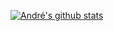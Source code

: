 [![André's github stats](https://github-readme-stats.vercel.app/api?username=AndreVNP&count_private=true)](https://github.com/AndreVNP/github-readme-stats)
